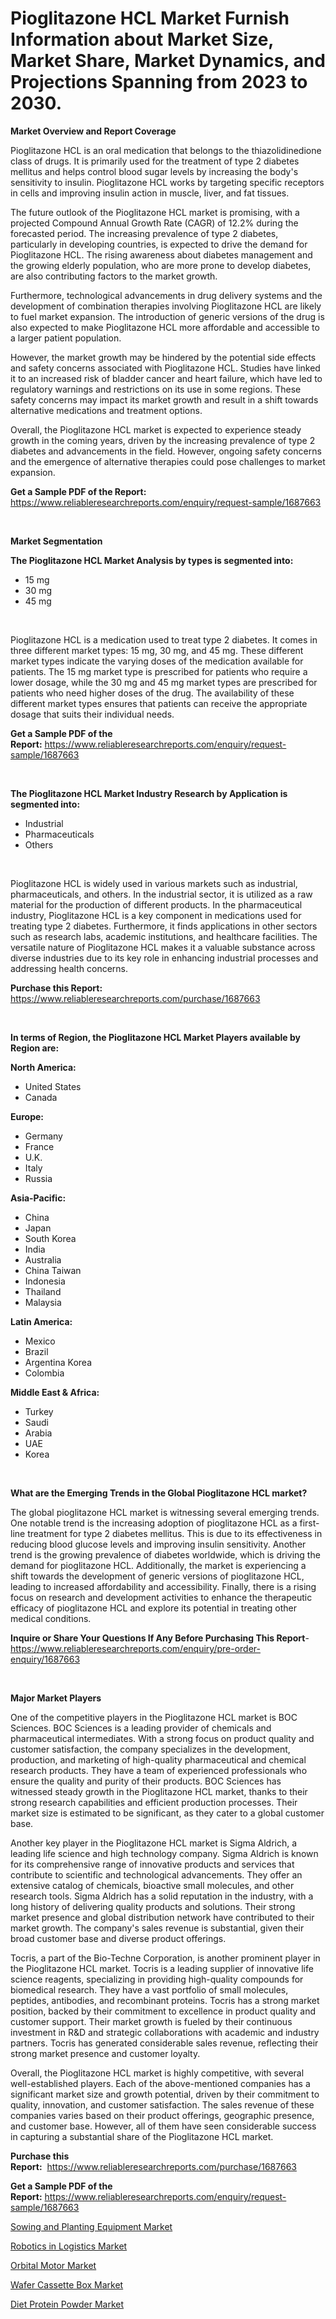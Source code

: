 <p><h1>Pioglitazone HCL Market Furnish Information about Market Size, Market Share, Market Dynamics, and Projections Spanning from 2023 to 2030.</h1></p><p><strong>Market Overview and Report Coverage</strong></p>
<p><p>Pioglitazone HCL is an oral medication that belongs to the thiazolidinedione class of drugs. It is primarily used for the treatment of type 2 diabetes mellitus and helps control blood sugar levels by increasing the body's sensitivity to insulin. Pioglitazone HCL works by targeting specific receptors in cells and improving insulin action in muscle, liver, and fat tissues.</p><p>The future outlook of the Pioglitazone HCL market is promising, with a projected Compound Annual Growth Rate (CAGR) of 12.2% during the forecasted period. The increasing prevalence of type 2 diabetes, particularly in developing countries, is expected to drive the demand for Pioglitazone HCL. The rising awareness about diabetes management and the growing elderly population, who are more prone to develop diabetes, are also contributing factors to the market growth.</p><p>Furthermore, technological advancements in drug delivery systems and the development of combination therapies involving Pioglitazone HCL are likely to fuel market expansion. The introduction of generic versions of the drug is also expected to make Pioglitazone HCL more affordable and accessible to a larger patient population.</p><p>However, the market growth may be hindered by the potential side effects and safety concerns associated with Pioglitazone HCL. Studies have linked it to an increased risk of bladder cancer and heart failure, which have led to regulatory warnings and restrictions on its use in some regions. These safety concerns may impact its market growth and result in a shift towards alternative medications and treatment options.</p><p>Overall, the Pioglitazone HCL market is expected to experience steady growth in the coming years, driven by the increasing prevalence of type 2 diabetes and advancements in the field. However, ongoing safety concerns and the emergence of alternative therapies could pose challenges to market expansion.</p></p>
<p><strong>Get a Sample PDF of the Report:</strong> <a href="https://www.reliableresearchreports.com/enquiry/request-sample/1687663">https://www.reliableresearchreports.com/enquiry/request-sample/1687663</a></p>
<p>&nbsp;</p>
<p><strong>Market Segmentation</strong></p>
<p><strong>The Pioglitazone HCL Market Analysis by types is segmented into:</strong></p>
<p><ul><li>15 mg</li><li>30 mg</li><li>45 mg</li></ul></p>
<p>&nbsp;</p>
<p><p>Pioglitazone HCL is a medication used to treat type 2 diabetes. It comes in three different market types: 15 mg, 30 mg, and 45 mg. These different market types indicate the varying doses of the medication available for patients. The 15 mg market type is prescribed for patients who require a lower dosage, while the 30 mg and 45 mg market types are prescribed for patients who need higher doses of the drug. The availability of these different market types ensures that patients can receive the appropriate dosage that suits their individual needs.</p></p>
<p><strong>Get a Sample PDF of the Report:</strong>&nbsp;<a href="https://www.reliableresearchreports.com/enquiry/request-sample/1687663">https://www.reliableresearchreports.com/enquiry/request-sample/1687663</a></p>
<p>&nbsp;</p>
<p><strong>The Pioglitazone HCL Market Industry Research by Application is segmented into:</strong></p>
<p><ul><li>Industrial</li><li>Pharmaceuticals</li><li>Others</li></ul></p>
<p>&nbsp;</p>
<p><p>Pioglitazone HCL is widely used in various markets such as industrial, pharmaceuticals, and others. In the industrial sector, it is utilized as a raw material for the production of different products. In the pharmaceutical industry, Pioglitazone HCL is a key component in medications used for treating type 2 diabetes. Furthermore, it finds applications in other sectors such as research labs, academic institutions, and healthcare facilities. The versatile nature of Pioglitazone HCL makes it a valuable substance across diverse industries due to its key role in enhancing industrial processes and addressing health concerns.</p></p>
<p><strong>Purchase this Report:</strong>&nbsp; <a href="https://www.reliableresearchreports.com/purchase/1687663">https://www.reliableresearchreports.com/purchase/1687663</a></p>
<p>&nbsp;</p>
<p><strong>In terms of Region, the Pioglitazone HCL Market Players available by Region are:</strong></p>
<p>
    <p> <strong> North America: </strong>
        <ul>
            <li>United States</li>
            <li>Canada</li>
        </ul>
        </p> 
    <p> <strong> Europe: </strong>
        <ul>
            <li>Germany</li>
            <li>France</li>
            <li>U.K.</li>
            <li>Italy</li>
            <li>Russia</li>
        </ul>
        </p> 
    <p> <strong> Asia-Pacific: </strong>
        <ul>
            <li>China</li>
            <li>Japan</li>
            <li>South Korea</li>
            <li>India</li>
            <li>Australia</li>
            <li>China Taiwan</li>
            <li>Indonesia</li>
            <li>Thailand</li>
            <li>Malaysia</li>
        </ul>
        </p> 
    <p> <strong> Latin America: </strong>
        <ul>
            <li>Mexico</li>
            <li>Brazil</li>
            <li>Argentina Korea</li>
            <li>Colombia</li>
        </ul>
        </p> 
    <p> <strong> Middle East & Africa: </strong>
        <ul>
            <li>Turkey</li>
            <li>Saudi</li>
            <li>Arabia</li>
            <li>UAE</li>
            <li>Korea</li>
        </ul>
    </p>
    </p>
<p>&nbsp;</p>
<p><strong>What are the Emerging Trends in the Global Pioglitazone HCL market?</strong></p>
<p><p>The global pioglitazone HCL market is witnessing several emerging trends. One notable trend is the increasing adoption of pioglitazone HCL as a first-line treatment for type 2 diabetes mellitus. This is due to its effectiveness in reducing blood glucose levels and improving insulin sensitivity. Another trend is the growing prevalence of diabetes worldwide, which is driving the demand for pioglitazone HCL. Additionally, the market is experiencing a shift towards the development of generic versions of pioglitazone HCL, leading to increased affordability and accessibility. Finally, there is a rising focus on research and development activities to enhance the therapeutic efficacy of pioglitazone HCL and explore its potential in treating other medical conditions.</p></p>
<p><strong>Inquire or Share Your Questions If Any Before Purchasing This Report</strong>- <a href="https://www.reliableresearchreports.com/enquiry/pre-order-enquiry/1687663">https://www.reliableresearchreports.com/enquiry/pre-order-enquiry/1687663</a></p>
<p>&nbsp;</p>
<p><strong>Major Market Players</strong></p>
<p><p>One of the competitive players in the Pioglitazone HCL market is BOC Sciences. BOC Sciences is a leading provider of chemicals and pharmaceutical intermediates. With a strong focus on product quality and customer satisfaction, the company specializes in the development, production, and marketing of high-quality pharmaceutical and chemical research products. They have a team of experienced professionals who ensure the quality and purity of their products. BOC Sciences has witnessed steady growth in the Pioglitazone HCL market, thanks to their strong research capabilities and efficient production processes. Their market size is estimated to be significant, as they cater to a global customer base.</p><p>Another key player in the Pioglitazone HCL market is Sigma Aldrich, a leading life science and high technology company. Sigma Aldrich is known for its comprehensive range of innovative products and services that contribute to scientific and technological advancements. They offer an extensive catalog of chemicals, bioactive small molecules, and other research tools. Sigma Aldrich has a solid reputation in the industry, with a long history of delivering quality products and solutions. Their strong market presence and global distribution network have contributed to their market growth. The company's sales revenue is substantial, given their broad customer base and diverse product offerings.</p><p>Tocris, a part of the Bio-Techne Corporation, is another prominent player in the Pioglitazone HCL market. Tocris is a leading supplier of innovative life science reagents, specializing in providing high-quality compounds for biomedical research. They have a vast portfolio of small molecules, peptides, antibodies, and recombinant proteins. Tocris has a strong market position, backed by their commitment to excellence in product quality and customer support. Their market growth is fueled by their continuous investment in R&D and strategic collaborations with academic and industry partners. Tocris has generated considerable sales revenue, reflecting their strong market presence and customer loyalty.</p><p>Overall, the Pioglitazone HCL market is highly competitive, with several well-established players. Each of the above-mentioned companies has a significant market size and growth potential, driven by their commitment to quality, innovation, and customer satisfaction. The sales revenue of these companies varies based on their product offerings, geographic presence, and customer base. However, all of them have seen considerable success in capturing a substantial share of the Pioglitazone HCL market.</p></p>
<p><strong>Purchase this Report:</strong>&nbsp;&nbsp;<a href="https://www.reliableresearchreports.com/purchase/1687663">https://www.reliableresearchreports.com/purchase/1687663</a></p>
<p></p>
<p><strong>Get a Sample PDF of the Report:</strong>&nbsp;<a href="https://www.reliableresearchreports.com/enquiry/request-sample/1687663">https://www.reliableresearchreports.com/enquiry/request-sample/1687663</a></p>
<p><p><a href="https://medium.com/@abdulkazi7580/sowing-and-planting-equipment-market-furnishes-information-on-market-share-market-trends-and-8ca38ad5d6f1">Sowing and Planting Equipment Market</a></p><p><a href="https://medium.com/@azadyoi012547/robotics-in-logistics-market-trends-and-market-analysis-forecasted-for-period-2023-2030-a22c5210b758">Robotics in Logistics Market</a></p><p><a href="https://medium.com/@adiroy75486/orbital-motor-market-competitive-analysis-market-trends-and-forecast-to-2030-34b090fa9ed7">Orbital Motor Market</a></p><p><a href="https://medium.com/@noelkunzei1/wafer-cassette-box-market-insights-into-market-cagr-market-trends-and-growth-strategies-24debe5a2e2b">Wafer Cassette Box Market</a></p><p><a href="https://medium.com/@joycelucas56/diet-protein-powder-market-size-market-outlook-and-market-forecast-2023-to-2030-d6d4d8958132">Diet Protein Powder Market</a></p></p>